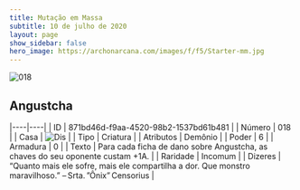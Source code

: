 ```yaml
---
title: Mutação em Massa
subtitle: 10 de julho de 2020
layout: page
show_sidebar: false
hero_image: https://archonarcana.com/images/f/f5/Starter-mm.jpg
---
```


![018](https://cdn.keyforgegame.com/media/card_front/pt/479_018_99XFHM4JRJ83_pt.png)

## Angustcha

|----|----|
| ID | 871bd46d-f9aa-4520-98b2-1537bd61b481 |
| Número | 018 |
| Casa | ![Dis](https://archonarcana.com/images/thumb/e/e8/Dis.png/22px-Dis.png "Dis") |
| Tipo | Criatura |
| Atributos | Demônio |
| Poder | 6 |
| Armadura | 0 |
| Texto | Para cada ficha de dano sobre Angustcha, as chaves do seu oponente custam +1A. |
| Raridade | Incomum |
| Dizeres | “Quanto mais ele sofre, mais ele compartilha a dor.  Que monstro maravilhoso.”  – Srta. ”Ônix” Censorius |
